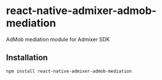 # react-native-admixer-admob-mediation
AdMob mediation module for Admixer SDK
## Installation

```sh
npm install react-native-admixer-admob-mediation
```
